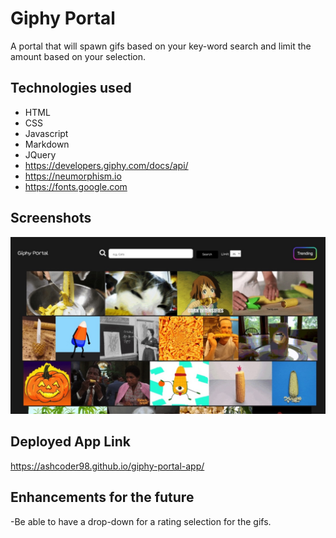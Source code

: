 # Giphy Portal
A portal that will spawn gifs based on your key-word search and limit the amount based on your selection.

## Technologies used
- HTML
- CSS
- Javascript
- Markdown
- JQuery
- <https://developers.giphy.com/docs/api/>
- <https://neumorphism.io>
- <https://fonts.google.com>

## Screenshots
![Live Server Screenshot](./img/Screenshot.png)

## Deployed App Link
<https://ashcoder98.github.io/giphy-portal-app/>
## Enhancements for the future
-Be able to have a drop-down for a rating selection for the gifs.   

